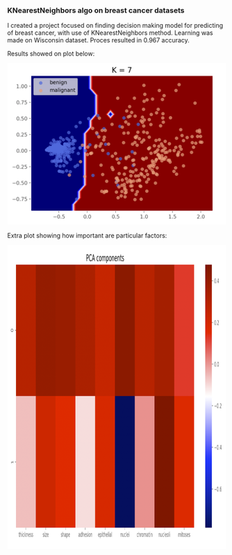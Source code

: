 ### KNearestNeighbors algo on breast cancer datasets

I created a project focused on finding decision making model for predicting of breast cancer, with use of KNearestNeighbors method.
Learning was made on Wisconsin dataset. Proces resulted in 0.967 accuracy.

Results showed on plot below:

![](https://github.com/KrzysiekJa/knn-on-health/blob/master/knn%20on%20breast%20cancer/knn%20plot.png "Plot KNN")

Extra plot showing how important are particular factors:
<p align="center"><img src="https://github.com/KrzysiekJa/knn-on-health/blob/master/knn%20on%20breast%20cancer/pca%20components.png" width="750" height="700" /></p>

